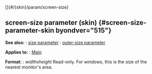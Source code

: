[]{#/{skin}/param/screen-size}
  ## screen-size parameter (skin) {#screen-size-parameter-skin byondver="515"}
  **See also:**
  :   [size parameter](ref/%7Bskin%7D/param/size)
  :   [outer-size parameter](ref/%7Bskin%7D/param/outer-size)
  <!-- -->
  **Applies to:**
  :   [Main](ref/%7Bskin%7D/control/main)
  <!-- -->
  **Format:**
  :   *width*x*height*
  Read-only.
  For windows, this is the size of the nearest monitor\'s area.